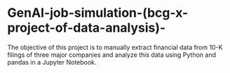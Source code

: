 # GenAI-job-simulation-(bcg-x-project-of-data-analysis)-
The objective of this project is to manually extract financial data from 10-K filings of three major companies and analyze this data using Python and pandas in a Jupyter Notebook. 
